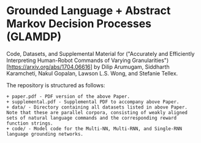 # Grounded Language + Abstract Markov Decision Processes (GLAMDP)

Code, Datasets, and Supplemental Material for ("Accurately and Efficiently Interpreting Human-Robot Commands
of Varying Granularities")[https://arxiv.org/abs/1704.06616] by Dilip Arumugam, Siddharth Karamcheti, Nakul Gopalan,
Lawson L.S. Wong, and Stefanie Tellex.

The repository is structured as follows:

    + paper.pdf - PDF version of the above Paper.
    + supplemental.pdf - Supplemental PDF to accompany above Paper.
    + data/ - Directory containing all datasets listed in above Paper. Note that these are parallel corpora, consisting of weakly aligned sets of natural language commands and the corresponding reward function strings.
    + code/ - Model code for the Multi-NN, Multi-RNN, and Single-RNN language grounding networks.